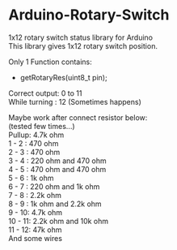 # Arduino-Rotary-Switch<br>
1x12 rotary switch status library for Arduino<br>
This library gives 1x12 rotary switch position.

Only 1 Function contains:<br>
* getRotaryRes(uint8_t pin);<br>

Correct output:  0 to 11<br>
While turning : 12 (Sometimes happens)  

Maybe work after connect resistor below:<br>
(tested few times...)<br>
 Pullup: 4.7k ohm<br>
 1 - 2 :  470 ohm<br>
 2 - 3 :  470 ohm<br>
 3 - 4 :  220 ohm and  470 ohm<br>
 4 - 5 :  470 ohm and  470 ohm<br>
 5 - 6 :   1k ohm<br>
 6 - 7 :  220 ohm and   1k ohm<br>
 7 - 8 : 2.2k ohm<br>
 8 - 9 :   1k ohm and 2.2k ohm<br>
 9 - 10: 4.7k ohm<br>
10 - 11: 2.2k ohm and  10k ohm<br>
11 - 12:  47k ohm<br>
And some wires
